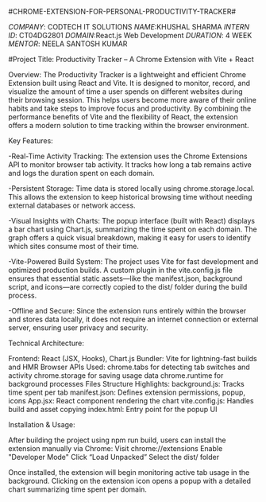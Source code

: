 #CHROME-EXTENSION-FOR-PERSONAL-PRODUCTIVITY-TRACKER#

*COMPANY*: CODTECH IT SOLUTIONS
*NAME*:KHUSHAL SHARMA
*INTERN ID*: CT04DG2801
*DOMAIN*:React.js Web Development
*DURATION*: 4 WEEK
*MENTOR*: NEELA SANTOSH KUMAR

#Project Title: Productivity Tracker – A Chrome Extension with Vite + React

Overview:
The Productivity Tracker is a lightweight and efficient Chrome Extension built using React and Vite.
It is designed to monitor, record, and visualize the amount of time a user spends on different websites
during their browsing session. This helps users become more aware of their online habits and take steps
to improve focus and productivity. By combining the performance benefits of Vite and the flexibility of
React, the extension offers a modern solution to time tracking within the browser environment.

Key Features:

-Real-Time Activity Tracking:
The extension uses the Chrome Extensions API to monitor browser tab activity. It tracks how long a tab remains active and logs the duration spent on each domain.

-Persistent Storage:
Time data is stored locally using chrome.storage.local. This allows the extension to keep historical browsing time without needing external databases or network access.

-Visual Insights with Charts:
The popup interface (built with React) displays a bar chart using Chart.js, summarizing the time spent on each domain. The graph offers a quick visual breakdown, making 
it easy for users to identify which sites consume most of their time.

-Vite-Powered Build System:
The project uses Vite for fast development and optimized production builds. A custom plugin in the vite.config.js file ensures that essential static assets—like the manifest.json,
background script, and icons—are correctly copied to the dist/ folder during the build process.

-Offline and Secure:
Since the extension runs entirely within the browser and stores data locally, it does not require an internet connection or external server, ensuring user privacy and security.

Technical Architecture:

Frontend: React (JSX, Hooks), Chart.js
Bundler: Vite for lightning-fast builds and HMR
Browser APIs Used:
chrome.tabs for detecting tab switches and activity
chrome.storage for saving usage data
chrome.runtime for background processes
Files Structure Highlights:
background.js: Tracks time spent per tab
manifest.json: Defines extension permissions, popup, icons
App.jsx: React component rendering the chart
vite.config.js: Handles build and asset copying
index.html: Entry point for the popup UI

Installation & Usage:

After building the project using npm run build, users can install the extension manually via Chrome:
Visit chrome://extensions
Enable "Developer Mode"
Click “Load Unpacked”
Select the dist/ folder

Once installed, the extension will begin monitoring active tab usage in the background. Clicking on the extension icon opens a popup with a detailed chart summarizing time spent per domain.
